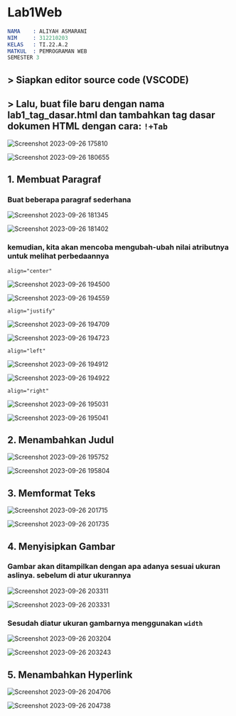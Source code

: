 # Lab1Web

```s
NAMA    : ALIYAH ASMARANI
NIM     : 312210203
KELAS   : TI.22.A.2
MATKUL  : PEMROGRAMAN WEB
SEMESTER 3
```

## > Siapkan editor source code (VSCODE) 

## > Lalu, buat file baru dengan nama lab1_tag_dasar.html dan tambahkan tag dasar dokumen HTML dengan cara: `!+Tab`
![Screenshot 2023-09-26 175810](https://github.com/Aliyahasmarani/Lab1Web/assets/115197672/d5741728-acf5-4f81-840b-27b2fce4a2c2)

![Screenshot 2023-09-26 180655](https://github.com/Aliyahasmarani/Lab1Web/assets/115197672/5781b78e-9e86-4d05-b87e-172d1cf027af)

## 1. Membuat Paragraf
### Buat beberapa paragraf sederhana
![Screenshot 2023-09-26 181345](https://github.com/Aliyahasmarani/Lab1Web/assets/115197672/7fa0ea1c-f127-44ca-8d52-45d19ad145c1)

![Screenshot 2023-09-26 181402](https://github.com/Aliyahasmarani/Lab1Web/assets/115197672/8cb17004-f2a8-4441-992b-ee32c9fa8b12)

### kemudian, kita akan mencoba mengubah-ubah nilai atributnya untuk melihat perbedaannya
```
align="center"
```
![Screenshot 2023-09-26 194500](https://github.com/Aliyahasmarani/Lab1Web/assets/115197672/e9abd855-77a8-44ef-8d59-3844891ccb9b)

![Screenshot 2023-09-26 194559](https://github.com/Aliyahasmarani/Lab1Web/assets/115197672/b27724af-e0bb-42a4-930f-2eeedfbc4756)

```
align="justify"
```
![Screenshot 2023-09-26 194709](https://github.com/Aliyahasmarani/Lab1Web/assets/115197672/5b681792-77e3-4551-ae57-823a8e79423c)

![Screenshot 2023-09-26 194723](https://github.com/Aliyahasmarani/Lab1Web/assets/115197672/2afe828d-0cf8-48a6-9c7a-f257df6ff825)

```
align="left"
```
![Screenshot 2023-09-26 194912](https://github.com/Aliyahasmarani/Lab1Web/assets/115197672/d19af4d5-4979-47aa-bb8c-e1b94825b07e)

![Screenshot 2023-09-26 194922](https://github.com/Aliyahasmarani/Lab1Web/assets/115197672/53dcb88e-0315-4e84-9293-efcd602086f6)

```
align="right"
```
![Screenshot 2023-09-26 195031](https://github.com/Aliyahasmarani/Lab1Web/assets/115197672/ae097550-b17d-42cc-8b08-89f5dccaf986)

![Screenshot 2023-09-26 195041](https://github.com/Aliyahasmarani/Lab1Web/assets/115197672/07b3cd00-a419-4f79-af1f-6350902b76d3)

## 2. Menambahkan Judul
![Screenshot 2023-09-26 195752](https://github.com/Aliyahasmarani/Lab1Web/assets/115197672/3c4c723a-f36a-4654-994e-e34d9c121f69)

![Screenshot 2023-09-26 195804](https://github.com/Aliyahasmarani/Lab1Web/assets/115197672/218f339c-e349-4637-90e4-0f111c824456)

## 3. Memformat Teks
![Screenshot 2023-09-26 201715](https://github.com/Aliyahasmarani/Lab1Web/assets/115197672/3c8c19ae-b6ce-4683-a91c-aec26f9b8a08)

![Screenshot 2023-09-26 201735](https://github.com/Aliyahasmarani/Lab1Web/assets/115197672/6b9e7ab0-1ceb-4b1b-a082-6d06235695f9)

## 4. Menyisipkan Gambar
### Gambar akan ditampilkan dengan apa adanya sesuai ukuran aslinya. sebelum di atur ukurannya
![Screenshot 2023-09-26 203311](https://github.com/Aliyahasmarani/Lab1Web/assets/115197672/91e956d4-4b2d-4cb0-8bc9-cfc750124049)

![Screenshot 2023-09-26 203331](https://github.com/Aliyahasmarani/Lab1Web/assets/115197672/3866a3c2-7e08-4878-87bd-1dab310bd644)

### Sesudah diatur ukuran gambarnya menggunakan `width`
![Screenshot 2023-09-26 203204](https://github.com/Aliyahasmarani/Lab1Web/assets/115197672/91eba258-af33-4947-a406-b8cfc50b23eb)

![Screenshot 2023-09-26 203243](https://github.com/Aliyahasmarani/Lab1Web/assets/115197672/d6c5143e-0903-4a54-89d2-7abbd912ed08)

## 5. Menambahkan Hyperlink
![Screenshot 2023-09-26 204706](https://github.com/Aliyahasmarani/Lab1Web/assets/115197672/dab5764b-8c93-45b7-905f-3fcc8b66675d)

![Screenshot 2023-09-26 204738](https://github.com/Aliyahasmarani/Lab1Web/assets/115197672/36f94713-da5f-438c-9a29-6c272400851d)












